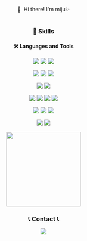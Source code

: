 <div style="text-align: center;">
<p>
  👋&nbsp; Hi there! I'm miju✨ <br/><br/>
</p>

### 💪 Skills
#### 🛠 Languages and Tools
  <p>
        <img src="https://img.shields.io/badge/Java-007396?style=flat-square&logo=Java&logoColor=white"> 
        <img src="https://img.shields.io/badge/Spring-6DB33F?style=flat-square&logo=Spring&logoColor=white"/>
        <img src="https://img.shields.io/badge/Spring Boot-6DB33F?style=flat-square&logo=spring boot&logoColor=white"> 
  </p>
  <p>
         <img src="https://img.shields.io/badge/oracle-F80000?style=flat-square&logo=oracle&logoColor=white"> 
         <img src="https://img.shields.io/badge/mysql-4479A1?style=flat-square&logo=mysql&logoColor=white"> 
         <img src="https://img.shields.io/badge/mongodb-47A248?style=flat-square&logo=mongodb&logoColor=white">  
  </p>
  <p>
         <img src="https://img.shields.io/badge/apache tomcat-F8DC75?style=flat-square&logo=apachetomcat&logoColor=black">
         <img src="https://img.shields.io/badge/Amazon AWS-232F3E?style=flat-square&logo=amazon aws&logoColor=white"> 
  </p>
  <p>
         <img src="https://img.shields.io/badge/html5-E34F26?style=flat-square&logo=html5&logoColor=white"> 
         <img src="https://img.shields.io/badge/css-1572B6?style=flat-square&logo=css3&logoColor=white"> 
         <img src="https://img.shields.io/badge/javascript-F7DF1E?style=flat-square&logo=javascript&logoColor=black"> 
         <img src="https://img.shields.io/badge/bootstrap-7952B3?style=flat-square&logo=bootstrap&logoColor=white">
  </p>
  <p>
         <img src="https://img.shields.io/badge/intellijidea-000000?style=flat-square&logo=intellijidea&logoColor=white">
         <img src="https://img.shields.io/badge/eclipseide-2C2255?style=flat-square&logo=eclipseide&logoColor=white">
         <img src="https://img.shields.io/badge/DBeaver-3776AB?style=flat-square&logo=DBeaver&logoColor=white"> 
  </p>
    <p>
         <img src="https://img.shields.io/badge/apache tomcat-F8DC75?style=flat-square&logo=apachetomcat&logoColor=black">
         <img src="https://img.shields.io/badge/Amazon AWS-232F3E?style=flat-square&logo=amazon aws&logoColor=white"> 
  </p>

  <a href="https://github.com/codebymiju"><img style="height:200px" src="https://github-readme-stats.vercel.app/api/top-langs/?username=codebymiju&layout=compact&theme=prussian&hide_border=false" /></a>

  ### 📞 Contact 📞
 <div style="align:center;">
     <a href="mailto:miju.kim.kr@gmail.com">
         <img src="https://img.shields.io/badge/Gmail-EA4335?style=for-the-badge&logo=Gmail&logoColor=white"> 
     </a>
 </div><br> 


 </div>
